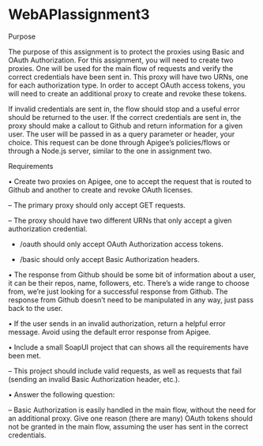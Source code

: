 # WebAPIassignment3

Purpose

The purpose of this assignment is to protect the proxies using Basic and OAuth Authorization. For this assignment, you will need to create two proxies. One will be used for the main flow of requests and verify the correct credentials have been sent in. This proxy will have two URNs, one for each authorization type. In order to accept OAuth access tokens, you will need to create an additional proxy to create and revoke these tokens.

If invalid credentials are sent in, the flow should stop and a useful error should be returned to the user. If the correct credentials are sent in, the proxy should make a callout to Github and return information for a given user. The user will be passed in as a query parameter or header, your choice. This request can be done through Apigee’s policies/flows or through a Node.js server, similar to the one in assignment two.



Requirements


• Create two proxies on Apigee, one to accept the request that is routed to Github and another to create and revoke OAuth licenses.

   – The primary proxy should only accept GET requests.

   – The proxy should have two different URNs that only accept a given authorization credential.

   * /oauth should only accept OAuth Authorization access tokens.

   * /basic should only accept Basic Authorization headers.


• The response from Github should be some bit of information about a user, it can be their repos, name, followers, etc. There’s a wide range to choose from, we’re just looking for a successful response from Github. The response from Github doesn’t need to be manipulated in any way, just pass back to the user.

• If the user sends in an invalid authorization, return a helpful error message. Avoid using the default error response from Apigee.

• Include a small SoapUI project that can shows all the requirements have been met.

   – This project should include valid requests, as well as requests that fail (sending an invalid Basic Authorization header, etc.).

• Answer the following question:

   – Basic Authorization is easily handled in the main flow, without the need for an additional proxy. Give one reason (there are many) OAuth tokens should not be granted in the main flow, assuming the user has sent in the correct credentials.
